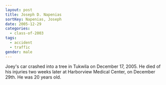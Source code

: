 ```yaml
---
layout: post
title: Joseph D. Napenias
sortKey: Napenias, Joseph
date: 2005-12-29
categories:
  - class-of-2003
tags:
  - accident
  - traffic
gender: male
---
```


Joey's car crashed into a tree in Tukwila on December 17, 2005. He died of his injuries two weeks later at Harborview Medical Center, on December 29th. He was 20 years old.
